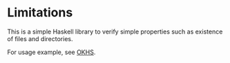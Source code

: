 # Limitations

This is a simple Haskell library to verify simple properties such
as existence of files and directories. 

For usage example, see [OKHS](https://github.com/aleator/OKHS).
